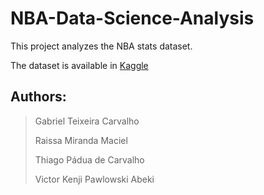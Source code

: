 # NBA-Data-Science-Analysis
This project analyzes the NBA stats dataset.

The dataset is available in [Kaggle](https://www.kaggle.com/datasets/vivovinco/19912021-nba-stats)

## Authors:

> Gabriel Teixeira Carvalho
> 
> Raissa Miranda Maciel
> 
> Thiago Pádua de Carvalho
> 
> Victor Kenji Pawlowski Abeki
